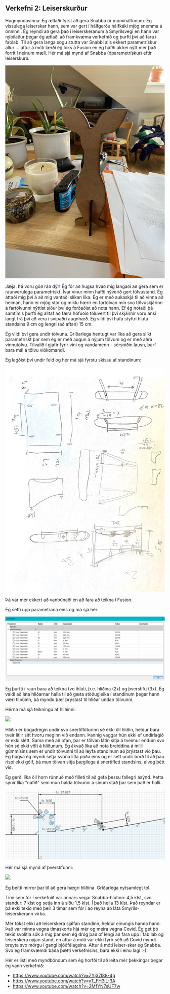 ## Verkefni 2: Leiserskurður
Hugmyndavinna:
Ég ætlaði fyrst að gera Snabba úr múmínálfunum. Ég vissulega leiserskar hann, sem var gert í hálfgerðu hálfkáki mjög snemma á önninni. Ég reyndi að gera það í leiserskeranum á Smyrilsvegi en hann var nýbilaður þegar ég ætlaði að framkvæma verkefnið og þurfti því að fara í fablab. Til að gera langa sögu stutta var Snabbi alls ekkert parametrískur allur ... aftur á móti lærði ég loks á Fusion en ég hafði aldrei nýtt mér það forrit í neinum mæli. Hér má sjá mynd af Snabba (óparametrískur) eftir leiserskurð.
 
![](../myndir/standur/snab.jpg)
 
Jæja. Þá voru góð ráð dýr! Ég fór að hugsa hvað mig langaði að gera sem er raunverulega parametrískt. Ívar vinur minn hafði nýverið gert tölvustand. Ég áttaði mig því á að mig vantaði slíkan líka. Ég er með aukaskjá til að vinna að heiman, hann er mjög stór og miklu hærri en fartölvan mín svo tölvuskjárinn á fartölvunni nýttist síður því ég forðaðist að nota hann. Ef ég notaði þá samtímis þurfti ég alltaf að færa höfuðið töluvert til því skjáirnir voru ansi langt frá því að vera í svipaðri augnhæð. Ég vildi því hafa styttri hluta standsins 9 cm og lengri (að aftan) 15 cm. 

Ég vildi því gera undir tölvuna. Gríðarlega hentugt var líka að gera slíkt parametrískt þar sem ég er með augun á nýjum tölvum og er með aðra vinnutölvu. Tilvalið í gjafir fyrir vini og vandamenn - sérsniðin lausn, þarf bara mál á tölvu viðkomandi. 

Ég lagðist því undir feld og hér má sjá fyrstu skissu af standinum:

![](../myndir/standur/skissa-1.jpg)

Þá var mér ekkert að vanbúnaði en að fara að teikna í Fusion. 

Ég setti upp parametrana eins og má sjá hér:

![](../myndir/standur/constraints.png)

Ég þurfti í raun bara að teikna tvo íhluti, þ.e. hliðina (2x) og þverstífu (3x). Ég valdi að láta hliðarnar halla til að gæta stöðugleika í standinum þegar hann væri tilbúinn, þá myndu þær þrýstast til hliðar undan tölvunni. 

Hérna má sjá teikningu af hliðinni:

![](../myndir/standur/hlið.png)

Hliðin er bogadregin undir svo snertiflöturinn sé ekki öll hliðin, heldur bara tveir litlir sitt hvoru meginn við endann. Þannig vaggar hún ekki ef undirlagið er ekki slétt. Sama með að ofan, þar er tölvan látin sitja á tveimur endum svo hún sé ekki völt á hliðunum. Ég ákvað líka að nota breiddina á milli gúmmísins sem er undir tölvunni til að leyfa standinum að þrýstast við þau. Ég hugsa ég myndi setja svona litla púða eins og er sett undir borð til að þau rispi ekki gólf, þá mun tölvan sitja þægilega á snertifleti standsins, alveg þétt við. 

Ég gerði líka öll horn rúnnuð með filleti til að gefa þessu fallegri ásýnd. Þetta sýnir líka "nafið" sem mun halda tölvunni á sínum stað þar sem það er halli. 

![](../myndir/standur/fillet.png)

Hér má sjá mynd af þverstífunni:

![](../myndir/standur/þver.png)

Ég beitti mirror þar til að gera hægri hliðina. Gríðarlega nytsamlegt tól. 
 
Tími sem fór í verkefnið var annars vegar Snabba-hlutinn: 4,5 klst, svo standur: 7 klst og setja inn á síðu 1,5 klst. Í það heila 13 klst. Það reyndar er þá ekki tekið með þeir 3 tímar sem fór í að reyna að láta Smyrils-leiserskerann virka.  

Mér tókst ekki að leiserskera sjálfan standinn, heldur einungis hanna hann. Það var minna vegna tímaskorts hjá mér og meira vegna Covid. Ég get þó tekið svolitla sök á mig þar sem ég dróg það of lengi að fara upp í fab lab og leiserskera nýjan stand, en aftur á móti var ekki fyrir séð að Covid myndi breyta svo mörgu í gangi þjóðfélagsins. 
Aftur á móti leiser-skar ég Snabba. Svo ég framkvæmdi báða þætti verkefnisins, bara ekki í einu lagi :-). 

Hér er listi með myndböndum sem ég horfði til að leita mér þekkingar þegar ég vann verkefnið:
- https://www.youtube.com/watch?v=ZYj37I88-4g
- https://www.youtube.com/watch?v=vT_FH3lL-3A
- https://www.youtube.com/watch?v=2MfYN7sUF7w